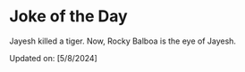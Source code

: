 # Joke of the Day

<!-- #joke -->
Jayesh killed a tiger. Now, Rocky Balboa is the eye of Jayesh.

Updated on: [5/8/2024]
<!-- #jokeEnd -->